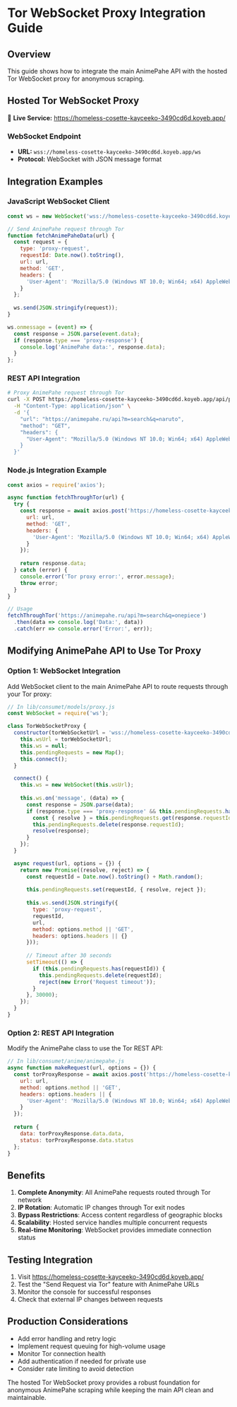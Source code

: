 # Tor WebSocket Proxy Integration Guide

## Overview
This guide shows how to integrate the main AnimePahe API with the hosted Tor WebSocket proxy for anonymous scraping.

## Hosted Tor WebSocket Proxy
🔗 **Live Service:** https://homeless-cosette-kayceeko-3490cd6d.koyeb.app/

### WebSocket Endpoint
- **URL:** `wss://homeless-cosette-kayceeko-3490cd6d.koyeb.app/ws`
- **Protocol:** WebSocket with JSON message format

## Integration Examples

### JavaScript WebSocket Client
```javascript
const ws = new WebSocket('wss://homeless-cosette-kayceeko-3490cd6d.koyeb.app/ws');

// Send AnimePahe request through Tor
function fetchAnimePaheData(url) {
  const request = {
    type: 'proxy-request',
    requestId: Date.now().toString(),
    url: url,
    method: 'GET',
    headers: {
      'User-Agent': 'Mozilla/5.0 (Windows NT 10.0; Win64; x64) AppleWebKit/537.36'
    }
  };
  
  ws.send(JSON.stringify(request));
}

ws.onmessage = (event) => {
  const response = JSON.parse(event.data);
  if (response.type === 'proxy-response') {
    console.log('AnimePahe data:', response.data);
  }
};
```

### REST API Integration
```bash
# Proxy AnimePahe request through Tor
curl -X POST https://homeless-cosette-kayceeko-3490cd6d.koyeb.app/api/proxy \
  -H "Content-Type: application/json" \
  -d '{
    "url": "https://animepahe.ru/api?m=search&q=naruto",
    "method": "GET",
    "headers": {
      "User-Agent": "Mozilla/5.0 (Windows NT 10.0; Win64; x64) AppleWebKit/537.36"
    }
  }'
```

### Node.js Integration Example
```javascript
const axios = require('axios');

async function fetchThroughTor(url) {
  try {
    const response = await axios.post('https://homeless-cosette-kayceeko-3490cd6d.koyeb.app/api/proxy', {
      url: url,
      method: 'GET',
      headers: {
        'User-Agent': 'Mozilla/5.0 (Windows NT 10.0; Win64; x64) AppleWebKit/537.36'
      }
    });
    
    return response.data;
  } catch (error) {
    console.error('Tor proxy error:', error.message);
    throw error;
  }
}

// Usage
fetchThroughTor('https://animepahe.ru/api?m=search&q=onepiece')
  .then(data => console.log('Data:', data))
  .catch(err => console.error('Error:', err));
```

## Modifying AnimePahe API to Use Tor Proxy

### Option 1: WebSocket Integration
Add WebSocket client to the main AnimePahe API to route requests through your Tor proxy:

```javascript
// In lib/consumet/models/proxy.js
const WebSocket = require('ws');

class TorWebSocketProxy {
  constructor(torWebSocketUrl = 'wss://homeless-cosette-kayceeko-3490cd6d.koyeb.app/ws') {
    this.wsUrl = torWebSocketUrl;
    this.ws = null;
    this.pendingRequests = new Map();
    this.connect();
  }

  connect() {
    this.ws = new WebSocket(this.wsUrl);
    
    this.ws.on('message', (data) => {
      const response = JSON.parse(data);
      if (response.type === 'proxy-response' && this.pendingRequests.has(response.requestId)) {
        const { resolve } = this.pendingRequests.get(response.requestId);
        this.pendingRequests.delete(response.requestId);
        resolve(response);
      }
    });
  }

  async request(url, options = {}) {
    return new Promise((resolve, reject) => {
      const requestId = Date.now().toString() + Math.random();
      
      this.pendingRequests.set(requestId, { resolve, reject });
      
      this.ws.send(JSON.stringify({
        type: 'proxy-request',
        requestId,
        url,
        method: options.method || 'GET',
        headers: options.headers || {}
      }));
      
      // Timeout after 30 seconds
      setTimeout(() => {
        if (this.pendingRequests.has(requestId)) {
          this.pendingRequests.delete(requestId);
          reject(new Error('Request timeout'));
        }
      }, 30000);
    });
  }
}
```

### Option 2: REST API Integration
Modify the AnimePahe class to use the Tor REST API:

```javascript
// In lib/consumet/anime/animepahe.js
async function makeRequest(url, options = {}) {
  const torProxyResponse = await axios.post('https://homeless-cosette-kayceeko-3490cd6d.koyeb.app/api/proxy', {
    url: url,
    method: options.method || 'GET',
    headers: options.headers || {
      'User-Agent': 'Mozilla/5.0 (Windows NT 10.0; Win64; x64) AppleWebKit/537.36'
    }
  });
  
  return {
    data: torProxyResponse.data.data,
    status: torProxyResponse.data.status
  };
}
```

## Benefits

1. **Complete Anonymity**: All AnimePahe requests routed through Tor network
2. **IP Rotation**: Automatic IP changes through Tor exit nodes  
3. **Bypass Restrictions**: Access content regardless of geographic blocks
4. **Scalability**: Hosted service handles multiple concurrent requests
5. **Real-time Monitoring**: WebSocket provides immediate connection status

## Testing Integration

1. Visit https://homeless-cosette-kayceeko-3490cd6d.koyeb.app/
2. Test the "Send Request via Tor" feature with AnimePahe URLs
3. Monitor the console for successful responses
4. Check that external IP changes between requests

## Production Considerations

- Add error handling and retry logic
- Implement request queuing for high-volume usage  
- Monitor Tor connection health
- Add authentication if needed for private use
- Consider rate limiting to avoid detection

The hosted Tor WebSocket proxy provides a robust foundation for anonymous AnimePahe scraping while keeping the main API clean and maintainable.